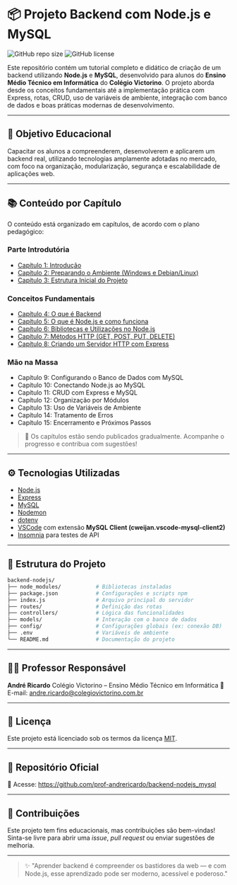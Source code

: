 # 📦 Projeto Backend com Node.js e MySQL

![GitHub repo size](https://img.shields.io/github/repo-size/prof-andrericardo/backend-nodejs_mysql?style=for-the-badge) ![GitHub license](https://img.shields.io/github/license/prof-andrericardo/backend-nodejs_mysql?style=for-the-badge)

Este repositório contém um tutorial completo e didático de criação de um backend utilizando **Node.js** e **MySQL**, desenvolvido para alunos do **Ensino Médio Técnico em Informática** do **Colégio Victorino**. O projeto aborda desde os conceitos fundamentais até a implementação prática com Express, rotas, CRUD, uso de variáveis de ambiente, integração com banco de dados e boas práticas modernas de desenvolvimento.

------

## 🧠 Objetivo Educacional

Capacitar os alunos a compreenderem, desenvolverem e aplicarem um backend real, utilizando tecnologias amplamente adotadas no mercado, com foco na organização, modularização, segurança e escalabilidade de aplicações web.

------

## 📚 Conteúdo por Capítulo

O conteúdo está organizado em capítulos, de acordo com o plano pedagógico:

### Parte Introdutória

- [Capítulo 1: Introdução](Cap%C3%ADtulo%201%3A%20Introdu%C3%A7%C3%A3o.md)
- [Capítulo 2: Preparando o Ambiente (Windows e Debian/Linux)](Cap%C3%ADtulo%202%3A%20Preparando%20o%20Ambiente.md)
- [Capítulo 3: Estrutura Inicial do Projeto](Cap%C3%ADtulo%203%3A%20Criando%20a%20Estrutura%20Inicial%20do%20Projeto.md)

### Conceitos Fundamentais

- [Capítulo 4: O que é Backend](Cap%C3%ADtulo%204%3A%20Conceitos%20Fundamentais%3A%20Backend.md)
- [Capítulo 5: O que é Node.js e como funciona](Cap%C3%ADtulo%205%3A%20Conceitos%20Fundamentais%3A%20Node.js.md)
- [Capítulo 6: Bibliotecas e Utilizações no Node.js](Cap%C3%ADtulo%206%3A%20Conceitos%20Fundamentais%20Backend%20c%20Node.js.md)
- [Capítulo 7: Métodos HTTP (GET, POST, PUT, DELETE)](Cap%C3%ADtulo%207%3A%20Conceitos%20Fundamentais%3A%20M%C3%A9todos%20HTTP.md)
- [Capítulo 8: Criando um Servidor HTTP com Express](Cap%C3%ADtulo%208%3A%20Criando%20um%20Servidor%20HTTP%20no%20Node.js.md)

### Mão na Massa

- Capítulo 9: Configurando o Banco de Dados com MySQL
- Capítulo 10: Conectando Node.js ao MySQL
- Capítulo 11: CRUD com Express e MySQL
- Capítulo 12: Organização por Módulos
- Capítulo 13: Uso de Variáveis de Ambiente
- Capítulo 14: Tratamento de Erros
- Capítulo 15: Encerramento e Próximos Passos

> 🚧 Os capítulos estão sendo publicados gradualmente. Acompanhe o progresso e contribua com sugestões!

------

## ⚙️ Tecnologias Utilizadas

- [Node.js](https://nodejs.org/)
- [Express](https://expressjs.com/)
- [MySQL](https://www.mysql.com/)
- [Nodemon](https://nodemon.io/)
- [dotenv](https://www.npmjs.com/package/dotenv)
- [VSCode](https://code.visualstudio.com/) com extensão **MySQL Client (cweijan.vscode-mysql-client2)**
- [Insomnia](https://insomnia.rest/) para testes de API

------

## 🧰 Estrutura do Projeto

```bash
backend-nodejs/
├── node_modules/           # Bibliotecas instaladas
├── package.json            # Configurações e scripts npm
├── index.js                # Arquivo principal do servidor
├── routes/                 # Definição das rotas
├── controllers/            # Lógica das funcionalidades
├── models/                 # Interação com o banco de dados
├── config/                 # Configurações globais (ex: conexão DB)
├── .env                    # Variáveis de ambiente
└── README.md               # Documentação do projeto
```

------

## 🧑‍🏫 Professor Responsável

**André Ricardo**
 Colégio Victorino – Ensino Médio Técnico em Informática
 📧 E-mail: [andre.ricardo@colegiovictorino.com.br](mailto:andre.ricardo@colegiovictorino.com.br)

------

## 📄 Licença

Este projeto está licenciado sob os termos da licença [MIT](https://opensource.org/licenses/MIT).

------

## 📎 Repositório Oficial

🔗 Acesse: https://github.com/prof-andrericardo/backend-nodejs_mysql

------

## 🙌 Contribuições

Este projeto tem fins educacionais, mas contribuições são bem-vindas! Sinta-se livre para abrir uma *issue*, *pull request* ou enviar sugestões de melhoria.

------

> ✨ "Aprender backend é compreender os bastidores da web — e com Node.js, esse aprendizado pode ser moderno, acessível e poderoso."
